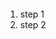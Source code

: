 ```This is where I talk about the evaluation criteria and share my results





```
1. step 1
2.  step 2

